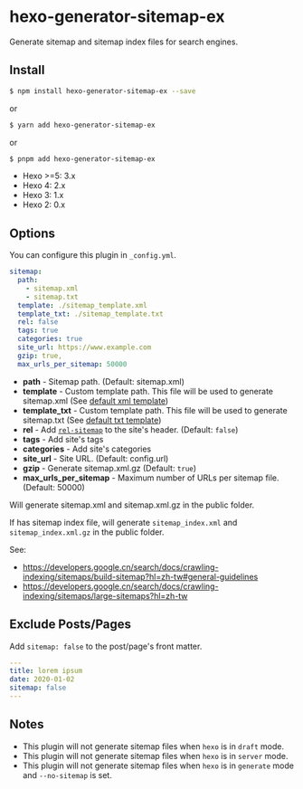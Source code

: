 # hexo-generator-sitemap-ex

Generate sitemap and sitemap index files for search engines.

## Install

``` bash
$ npm install hexo-generator-sitemap-ex --save
```

or

``` bash
$ yarn add hexo-generator-sitemap-ex
```

or

``` bash
$ pnpm add hexo-generator-sitemap-ex
```


- Hexo >=5: 3.x
- Hexo 4: 2.x
- Hexo 3: 1.x
- Hexo 2: 0.x

## Options

You can configure this plugin in `_config.yml`.

``` yaml
sitemap:
  path: 
    - sitemap.xml
    - sitemap.txt
  template: ./sitemap_template.xml
  template_txt: ./sitemap_template.txt
  rel: false
  tags: true
  categories: true
  site_url: https://www.example.com
  gzip: true,
  max_urls_per_sitemap: 50000
```

- **path** - Sitemap path. (Default: sitemap.xml)
- **template** - Custom template path. This file will be used to generate sitemap.xml (See [default xml template](/sitemap.xml))
- **template_txt** - Custom template path. This file will be used to generate sitemap.txt (See [default txt template](/sitemap.txt))
- **rel** - Add [`rel-sitemap`](http://microformats.org/wiki/rel-sitemap) to the site's header. (Default: `false`)
- **tags** - Add site's tags
- **categories** - Add site's categories
- **site_url** - Site URL. (Default: config.url)
- **gzip** - Generate sitemap.xml.gz (Default: `true`)
- **max_urls_per_sitemap** - Maximum number of URLs per sitemap file. (Default: 50000)

Will generate sitemap.xml and sitemap.xml.gz in the public folder.

If has sitemap index file, will generate `sitemap_index.xml` and `sitemap_index.xml.gz` in the public folder.

See: 
  - https://developers.google.cn/search/docs/crawling-indexing/sitemaps/build-sitemap?hl=zh-tw#general-guidelines
  - https://developers.google.cn/search/docs/crawling-indexing/sitemaps/large-sitemaps?hl=zh-tw

## Exclude Posts/Pages

Add `sitemap: false` to the post/page's front matter.

``` yml
---
title: lorem ipsum
date: 2020-01-02
sitemap: false
---
```

## Notes

- This plugin will not generate sitemap files when `hexo` is in `draft` mode.
- This plugin will not generate sitemap files when `hexo` is in `server` mode.
- This plugin will not generate sitemap files when `hexo` is in `generate` mode and `--no-sitemap` is set.
